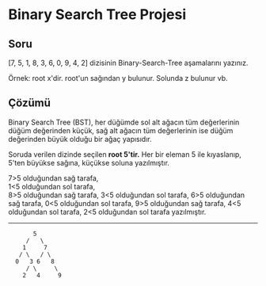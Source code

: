 # Binary Search Tree Projesi

## Soru

[7, 5, 1, 8, 3, 6, 0, 9, 4, 2] dizisinin Binary-Search-Tree aşamalarını yazınız.

Örnek: root x'dir. root'un sağından y bulunur. Solunda z bulunur vb.

## Çözümü

Binary Search Tree (BST), her düğümde sol alt ağacın tüm değerlerinin düğüm değerinden küçük, sağ alt ağacın tüm değerlerinin ise düğüm değerinden büyük olduğu bir ağaç yapısıdır.

Soruda verilen dizinde seçilen **root 5'tir.** Her bir eleman 5 ile kıyaslanıp, 5'ten büyükse sağına, küçükse soluna yazılmıştır. 

7>5 olduğundan sağ tarafa,                              
1<5 olduğundan sol tarafa,              
8>5 olduğundan sağ tarafa,
3<5 olduğundan sol tarafa,
6>5 olduğundan sağ tarafa,
0<5 olduğundan sol tarafa,
9>5 olduğundan sağ tarafa,
4<5 olduğundan sol tarafa,
2<5 olduğundan sol tarafa yazılmıştır.

***
           5          
         /   \
        1     7
       / \   / \
      0   3 6   8
         / \     \
        2   4     9

